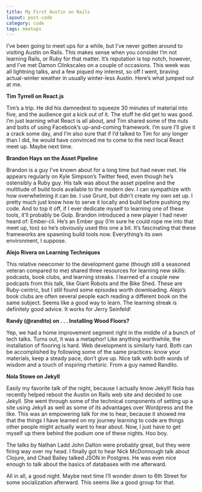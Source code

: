 ```yaml
---
title: My First Austin on Rails
layout: post-code
category: code
tags: meetups
---
```

I’ve been going to meet ups for a while, but I’ve never gotten around to visiting Austin on Rails. This makes sense when you consider I’m not learning Rails, or Ruby for that matter. It’s reputation is top notch, however, and I’ve met Damon Clinkscales on a couple of occasions. This week was all lightning talks, and a few piqued my interest, so off I went, braving actual-winter weather in usually winter-less Austin. Here’s what jumped out at me.

**Tim Tyrrell on React.js**

Tim’s a trip. He did his damnedest to squeeze 30 minutes of material into five, and the audience got a kick out of it. The stuff he did get to was good. I’m just learning what React is all about, and Tim shared some of the nuts and bolts of using Facebook’s up-and-coming framework. I’m sure I’ll give it a crack some day, and I’m also sure that if I’d talked to Tim for any longer than I did, he would have convinced me to come to the next local React meet up. Maybe next time.

**Brandon Hays on the Asset Pipeline**

Brandon is a guy I’ve known about for a long time but had never met. He appears regularly on Kyle Simpson’s Twitter feed, even though he’s ostensibly a Ruby guy. His talk was about the asset pipeline and the multitude of build tools available to the modern dev. I can sympathize with how overwhelming it can be. I use Grunt, but didn’t create my own set up. I pretty much just know how to serve it locally and build before pushing my code. And to top it off, if I ever dedicate myself to learning one of these tools, it’ll probably be Gulp. Brandon introduced a new player I had never heard of: Ember-cli. He’s an Ember guy (I’m sure he could rope me into that meet up, too) so he’s obviously used this one a bit. It’s fascinating that these frameworks are spawning build tools now. Everything’s its own environment, I suppose.

**Alejo Rivera on Learning Techniques**

This relative newcomer to the development game (though still a seasoned veteran compared to me) shared three resources for learning new skills: podcasts, book clubs, and learning streaks. I learned of a couple new podcasts from this talk, like Giant Robots and the Bike Shed. These are Ruby-centric, but I still found some episodes worth downloading. Alejo’s book clubs are often several people each reading a different book on the same subject. Seems like a good way to learn. The learning streak is definitely good advice. It works for Jerry Seinfeld!

**Randy (@randito) on . . . Installing Wood Floors?**

Yep, we had a home improvement segment right in the middle of a bunch of tech talks. Turns out, it was a metaphor! Like anything worthwhile, the installation of flooring is hard. Web development is similarly hard. Both can be accomplished by following some of the same practices: know your materials, keep a steady pace, don’t give up. Nice talk with both words of wisdom and a touch of inspiring rhetoric. From a guy named Randito. 

**Nola Stowe on Jekyll**

Easily my favorite talk of the night, because I actually know Jekyll! Nola has recently helped reboot the Austin on Rails web site and decided to use Jekyll. She went through some of the technical components of setting up a site using Jekyll as well as some of its advantages over Wordpress and the like. This was an empowering talk for me to hear, because it showed me that the things I have learned on my journey learning to code are things other people might actually want to hear about. Now, I just have to get myself up there behind the podium one of these nights. Hoo boy.

The talks by Nathan Ladd John Dalton were probably great, but they were firing way over my head. I finally got to hear Nick McDonnough talk about Clojure, and Chad Bailey talked  JSON in Postgres. He was even nice enough to talk about the basics of databases with me afterward.

All in all, a good night. Maybe next time I’ll wonder down to 6th Street for some socialization afterward. This seems like a good group for that.